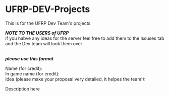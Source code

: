 
# UFRP-DEV-Projects
This is for the UFRP Dev Team's projects


***NOTE TO THE USERS of UFRP***
<br>if you habve any ideas for the server feel free to add them to the Issuses tab and the Dev team will look them over

<br>***please use this format***


Name (for credit):
<br>In game name (for credit):
<br>Idea (please make your proposal very detailed, it helpes the team!):
<br><p>Description here</p>
